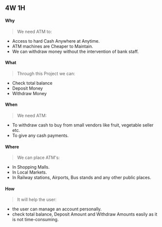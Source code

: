 
## 4W 1H
#### Why 
> We need ATM to:
-  Access to hard Cash Anywhere at Anytime.
- ATM machines are Cheaper to Maintain.
- We can withdraw money without the intervention of bank staff.

#### What
>Through this Project we can:
- Check total balance
- Deposit Money
- Withdraw Money
#### When
> We need ATM:
- To withdraw cash to buy from small vendors like fruit, vegetable seller etc.
- To give any cash payments.
#### Where
> We can place ATM's:
- In Shopping Malls.
- In Local Markets.
- In Railway stations, Airports, Bus stands and any other public places.
#### How
> It will help the user:
-  the user can manage an account personally.
-  check total balance, Deposit Amount and Withdraw Amounts easily as it is not time-consuming.
